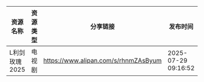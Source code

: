 | 资源名称      | 资源类型 | 分享链接                                 | 发布时间                |
| --------- | ---- | ------------------------------------ | ------------------- |
| L利剑玫瑰2025 | 电视剧  | https://www.alipan.com/s/rhnmZAsByum | 2025-07-29 09:16:52 |
